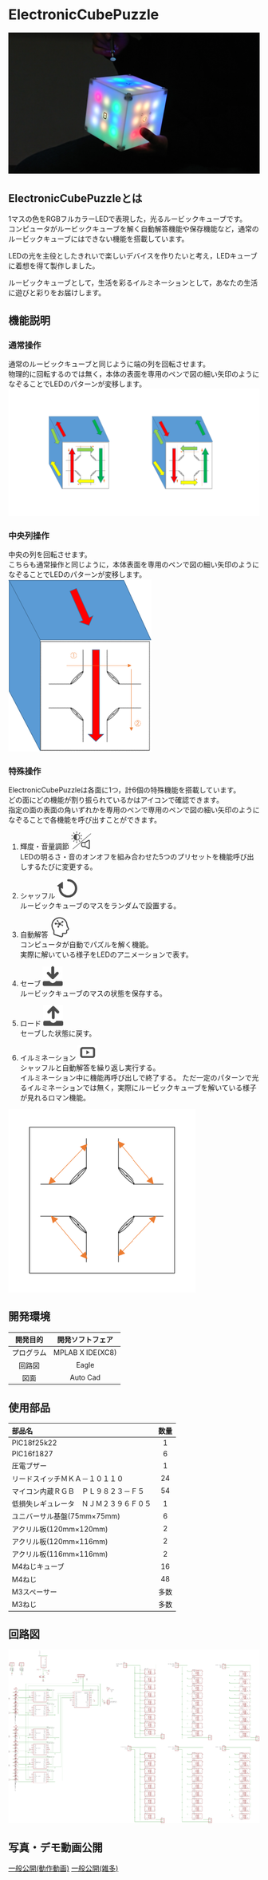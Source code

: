 # ElectronicCubePuzzle
![ElectronicCubePuzzle](./image/ECP.jpg)
## ElectronicCubePuzzleとは
1マスの色をRGBフルカラーLEDで表現した，光るルービックキューブです。  
コンピュータがルービックキューブを解く自動解答機能や保存機能など，通常のルービックキューブにはできない機能を搭載しています。

LEDの光を主役としたきれいで楽しいデバイスを作りたいと考え，LEDキューブに着想を得て製作しました。

ルービックキューブとして，生活を彩るイルミネーションとして，あなたの生活に遊びと彩りをお届けします。
## 機能説明
### 通常操作
通常のルービックキューブと同じように端の列を回転させます。  
物理的に回転するのでは無く，本体の表面を専用のペンで図の細い矢印のようになぞることでLEDのパターンが変移します。  
![basic_operation](./image/basic_operation.png)  
### 中央列操作
中央の列を回転させます。  
こちらも通常操作と同じように，本体表面を専用のペンで図の細い矢印のようになぞることでLEDのパターンが変移します。  
![center_operarion](./image/center_operarion.png)  
### 特殊操作
ElectronicCubePuzzleは各面に1つ，計6個の特殊機能を搭載しています。  
どの面にどの機能が割り振られているかはアイコンで確認できます。   
指定の面の表面の角いずれかを専用のペンで専用のペンで図の細い矢印のようになぞることで各機能を呼び出すことができます。 

1. 輝度・音量調節   <img src="./image/BrightnessVolume.png" width="40">  
LEDの明るさ・音のオンオフを組み合わせた5つのプリセットを機能呼び出しするたびに変更する。

2. シャッフル       <img src="./image/shuffle.png" width="40">  
ルービックキューブのマスをランダムで設置する。

3. 自動解答         <img src="./image/AutomaticAnswer.png" width="40">  
コンピュータが自動でパズルを解く機能。  
実際に解いている様子をLEDのアニメーションで表す。

4. セーブ           <img src="./image/save.png" width="40">  
ルービックキューブのマスの状態を保存する。

5. ロード           <img src="./image/load.png" width="40">  
セーブした状態に戻す。

6. イルミネーション <img src="./image/illumination.png" width="40">  
シャッフルと自動解答を繰り返し実行する。  
イルミネーション中に機能再呼び出しで終了する。
ただ一定のパターンで光るイルミネーションでは無く，実際にルービックキューブを解いている様子が見れるロマン機能。

![special_operation](./image/special_operation.png)


## 開発環境
| 開発目的  |    開発ソフトフェア   |
|:---------:|:---------------------:|
|プログラム	|	MPLAB X IDE(XC8)	|
|回路図		|	Eagle				|
|図面		|	Auto Cad			|



## 使用部品
| 部品名                                        | 数量|
|:----------------------------------------------|:---:|
| PIC18f25k22									|   1 |
| PIC16f1827									|   6 |
|圧電ブザー										|   1 |
|リードスイッチＭＫＡ－１０１１０				|  24 |
|マイコン内蔵ＲＧＢ　ＰＬ９８２３－Ｆ５			|  54 |
|低損失レギュレータ　ＮＪＭ２３９６Ｆ０５		|   1 |
|ユニバーサル基盤(75mm×75mm)					|   6 |
|アクリル板(120mm×120mm)						|   2 |
|アクリル板(120mm×116mm)						|   2 |
|アクリル板(116mm×116mm)						|   2 |
|M4ねじキューブ									|  16 |
|M4ねじ											|  48 |
|M3スペーサー									| 多数|
|M3ねじ											| 多数|


## 回路図
![回路図](./キューブ回路図/回路図.png)  

## 写真・デモ動画公開
[一般公開(動作動画)](https://photos.app.goo.gl/gBsJXbdykWxxZE4S7)
[一般公開(雑多)](https://photos.app.goo.gl/xC9ibYifqtyYc6Wd8)
